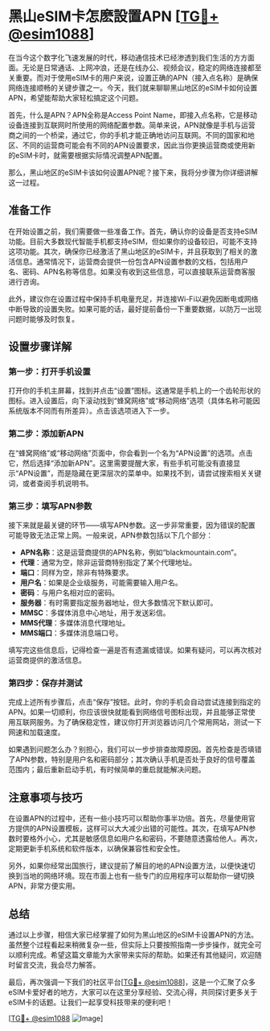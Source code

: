 # 黑山eSIM卡怎麽設置APN [[TG💪+ @esim1088](https://t.me/s/esim1088)]

在当今这个数字化飞速发展的时代，移动通信技术已经渗透到我们生活的方方面面。无论是日常通话、上网冲浪，还是在线办公、视频会议，稳定的网络连接都至关重要。而对于使用eSIM卡的用户来说，设置正确的APN（接入点名称）是确保网络连接顺畅的关键步骤之一。今天，我们就来聊聊黑山地区的eSIM卡如何设置APN，希望能帮助大家轻松搞定这个问题。

首先，什么是APN？APN全称是Access Point Name，即接入点名称，它是移动设备连接到互联网时所使用的网络配置参数。简单来说，APN就像是手机与运营商之间的一个桥梁，通过它，你的手机才能正确地访问互联网。不同的国家和地区、不同的运营商可能会有不同的APN设置要求，因此当你更换运营商或使用新的eSIM卡时，就需要根据实际情况调整APN配置。

那么，黑山地区的eSIM卡该如何设置APN呢？接下来，我将分步骤为你详细讲解这一过程。

## 准备工作

在开始设置之前，我们需要做一些准备工作。首先，确认你的设备是否支持eSIM功能。目前大多数现代智能手机都支持eSIM，但如果你的设备较旧，可能不支持这项功能。其次，确保你已经激活了黑山地区的eSIM卡，并且获取到了相关的激活信息。通常情况下，运营商会提供一份包含APN设置参数的文档，包括用户名、密码、APN名称等信息。如果没有收到这些信息，可以直接联系运营商客服进行咨询。

此外，建议你在设置过程中保持手机电量充足，并连接Wi-Fi以避免因断电或网络中断导致的设置失败。如果可能的话，最好提前备份一下重要数据，以防万一出现问题时能够及时恢复。

## 设置步骤详解

### 第一步：打开手机设置

打开你的手机主屏幕，找到并点击“设置”图标。这通常是手机上的一个齿轮形状的图标。进入设置后，向下滚动找到“蜂窝网络”或“移动网络”选项（具体名称可能因系统版本不同而有所差异）。点击该选项进入下一步。

### 第二步：添加新APN

在“蜂窝网络”或“移动网络”页面中，你会看到一个名为“APN设置”的选项。点击它，然后选择“添加新APN”。这里需要提醒大家，有些手机可能没有直接显示“APN设置”，而是隐藏在更深层次的菜单中。如果找不到，请尝试搜索相关关键词，或者查阅手机说明书。

### 第三步：填写APN参数

接下来就是最关键的环节——填写APN参数。这一步非常重要，因为错误的配置可能导致无法正常上网。一般来说，APN参数包括以下几个部分：

- **APN名称**：这是运营商提供的APN名称，例如“blackmountain.com”。
- **代理**：通常为空，除非运营商特别指定了某个代理地址。
- **端口**：同样为空，除非有特殊要求。
- **用户名**：如果是企业级服务，可能需要输入用户名。
- **密码**：与用户名相对应的密码。
- **服务器**：有时需要指定服务器地址，但大多数情况下默认即可。
- **MMSC**：多媒体消息中心地址，用于发送彩信。
- **MMS代理**：多媒体消息代理地址。
- **MMS端口**：多媒体消息端口号。

填写完这些信息后，记得检查一遍是否有遗漏或错误。如果有疑问，可以再次核对运营商提供的激活信息。

### 第四步：保存并测试

完成上述所有步骤后，点击“保存”按钮。此时，你的手机会自动尝试连接到指定的APN。如果一切顺利，你应该很快就能看到网络信号图标出现，并且能够正常使用互联网服务。为了确保稳定性，建议你打开浏览器访问几个常用网站，测试一下网速和加载速度。

如果遇到问题怎么办？别担心，我们可以一步步排查故障原因。首先检查是否填错了APN参数，特别是用户名和密码部分；其次确认手机是否处于良好的信号覆盖范围内；最后重新启动手机，有时候简单的重启就能解决问题。

## 注意事项与技巧

在设置APN的过程中，还有一些小技巧可以帮助你事半功倍。首先，尽量使用官方提供的APN设置模板，这样可以大大减少出错的可能性。其次，在填写APN参数时要格外小心，尤其是敏感信息如用户名和密码，不要随意透露给他人。再次，定期更新手机系统和软件版本，以确保兼容性和安全性。

另外，如果你经常出国旅行，建议提前了解目的地的APN设置方法，以便快速切换到当地的网络环境。现在市面上也有一些专门的应用程序可以帮助你一键切换APN，非常方便实用。

## 总结

通过以上步骤，相信大家已经掌握了如何为黑山地区的eSIM卡设置APN的方法。虽然整个过程看起来稍微复杂一些，但实际上只要按照指南一步步操作，就完全可以顺利完成。希望这篇文章能为大家带来实际的帮助。如果还有其他疑问，欢迎随时留言交流，我会尽力解答。

最后，再次强调一下我们的社区平台[[TG💪+ @esim1088](https://t.me/s/esim1088)]，这是一个汇聚了众多eSIM卡爱好者的地方，大家可以在这里分享经验、交流心得，共同探讨更多关于eSIM卡的话题。让我们一起享受科技带来的便利吧！

[[TG💪+ @esim1088](https://t.me/s/esim1088) ![Image](https://i.postimg.cc/4NQfJmqS/Snipaste-2025-05-13-00-14-12.png)]